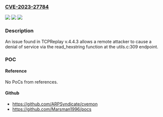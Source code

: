 ### [CVE-2023-27784](https://cve.mitre.org/cgi-bin/cvename.cgi?name=CVE-2023-27784)
![](https://img.shields.io/static/v1?label=Product&message=n%2Fa&color=blue)
![](https://img.shields.io/static/v1?label=Version&message=n%2Fa&color=blue)
![](https://img.shields.io/static/v1?label=Vulnerability&message=n%2Fa&color=brighgreen)

### Description

An issue found in TCPReplay v.4.4.3 allows a remote attacker to cause a denial of service via the read_hexstring function at the utils.c:309 endpoint.

### POC

#### Reference
No PoCs from references.

#### Github
- https://github.com/ARPSyndicate/cvemon
- https://github.com/Marsman1996/pocs

